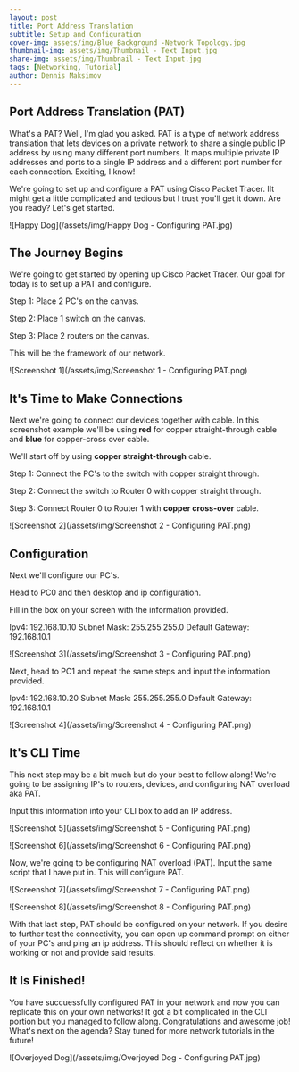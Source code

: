 ```yaml
---
layout: post
title: Port Address Translation
subtitle: Setup and Configuration
cover-img: assets/img/Blue Background -Network Topology.jpg
thumbnail-img: assets/img/Thumbnail - Text Input.jpg
share-img: assets/img/Thumbnail - Text Input.jpg
tags: [Networking, Tutorial]
author: Dennis Maksimov
---
```

## Port Address Translation (PAT)

What's a PAT? Well, I'm glad you asked. PAT is a type of network address translation that lets devices on a private network to share a single public IP address by using many different port numbers. It maps multiple private IP addresses and ports to a single IP address and a different port number for each connection. Exciting, I know! 

We're going to set up and configure a PAT using Cisco Packet Tracer. IIt might get a little complicated and tedious but I trust you'll get it down. Are you ready? Let's get started. 

![Happy Dog](/assets/img/Happy Dog - Configuring PAT.jpg)

## The Journey Begins

We're going to get started by opening up Cisco Packet Tracer. Our goal for today is to set up a PAT and configure. 

Step 1: Place 2 PC's on the canvas.

Step 2: Place 1 switch on the canvas.

Step 3: Place 2 routers on the canvas.

This will be the framework of our network.

![Screenshot 1](/assets/img/Screenshot 1 - Configuring PAT.png)

## It's Time to Make Connections

Next we're going to connect our devices together with cable. In this screenshot example we'll be using **red** for copper straight-through cable and **blue** for copper-cross over cable.

We'll start off by using **copper straight-through** cable.

Step 1: Connect the PC's to the switch with copper straight through.

Step 2: Connect the switch to Router 0 with copper straight through.

Step 3: Connect Router 0 to Router 1 with **copper cross-over** cable. 

![Screenshot 2](/assets/img/Screenshot 2 - Configuring PAT.png)

## Configuration

Next we'll configure our PC's.

Head to PC0 and then desktop and ip configuration.

Fill in the box on your screen with the information provided.

Ipv4: 192.168.10.10
Subnet Mask: 255.255.255.0
Default Gateway: 192.168.10.1

![Screenshot 3](/assets/img/Screenshot 3 - Configuring PAT.png)

Next, head to PC1 and repeat the same steps and input the information provided.

Ipv4: 192.168.10.20
Subnet Mask: 255.255.255.0
Default Gateway: 192.168.10.1

![Screenshot 4](/assets/img/Screenshot 4 - Configuring PAT.png)

## It's CLI Time

This next step may be a bit much but do your best to follow along! We're going to be assigning IP's to routers, devices, and configuring NAT overload aka PAT.

Input this information into your CLI box to add an IP address.

![Screenshot 5](/assets/img/Screenshot 5 - Configuring PAT.png)

![Screenshot 6](/assets/img/Screenshot 6 - Configuring PAT.png)

Now, we're going to be configuring NAT overload (PAT). Input the same script that I have put in. This will configure PAT.

![Screenshot 7](/assets/img/Screenshot 7 - Configuring PAT.png)

![Screenshot 8](/assets/img/Screenshot 8 - Configuring PAT.png)

With that last step, PAT should be configured on your network. If you desire to further test the connectivity, you can open up command prompt on either of your PC's and ping an ip address. This should reflect on whether it is working or not and provide said results.

## It Is Finished!

You have succuessfully configured PAT in your network and now you can replicate this on your own networks! It got a bit complicated in the CLI portion but you managed to follow along. Congratulations and awesome job! What's next on the agenda? Stay tuned for more network tutorials in the future!

![Overjoyed Dog](/assets/img/Overjoyed Dog - Configuring PAT.jpg)
